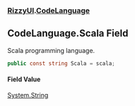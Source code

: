 ### [RizzyUI](RizzyUI 'RizzyUI').[CodeLanguage](RizzyUI.CodeLanguage 'RizzyUI.CodeLanguage')

## CodeLanguage.Scala Field

Scala programming language.

```csharp
public const string Scala = scala;
```

#### Field Value
[System.String](https://docs.microsoft.com/en-us/dotnet/api/System.String 'System.String')